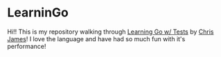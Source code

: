 # LearninGo

Hi!! This is my repository walking through [Learning Go w/ Tests](https://quii.gitbook.io/learn-go-with-tests/) by [Chris James](https://github.com/quii)! I love the language and have had so much fun with it's performance!
